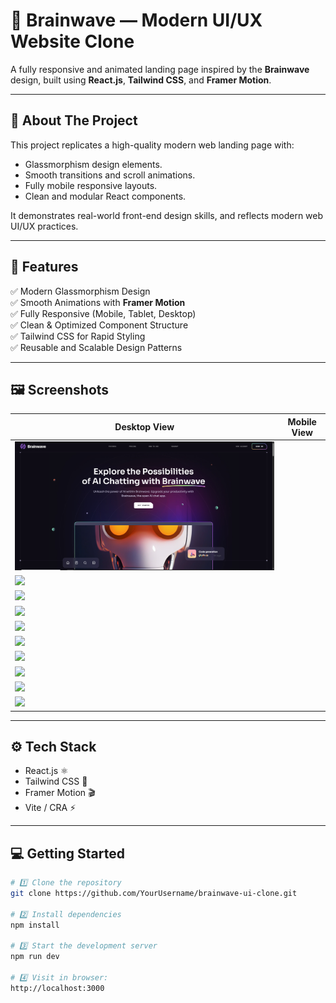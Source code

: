 # 🧠 Brainwave — Modern UI/UX Website Clone

A fully responsive and animated landing page inspired by the **Brainwave** design, built using **React.js**, **Tailwind CSS**, and **Framer Motion**.

---

## 🚀 About The Project

This project replicates a high-quality modern web landing page with:

- Glassmorphism design elements.
- Smooth transitions and scroll animations.
- Fully mobile responsive layouts.
- Clean and modular React components.

It demonstrates real-world front-end design skills, and reflects modern web UI/UX practices.

---

## 🌟 Features

✅ Modern Glassmorphism Design  
✅ Smooth Animations with **Framer Motion**  
✅ Fully Responsive (Mobile, Tablet, Desktop)  
✅ Clean & Optimized Component Structure  
✅ Tailwind CSS for Rapid Styling  
✅ Reusable and Scalable Design Patterns  

---

## 🖼️ Screenshots

| Desktop View | Mobile View |
| ------------ | ----------- |
| ![](UI-UX/public/Screenshot1.PNG) 
| ![](UI-UX/public/Screenshot2.PNG) | 
| ![](UI-UX/public/Screenshot3.PNG) | 
| ![](UI-UX/public/Screenshot4.PNG) | 
| ![](UI-UX/public/Screenshot5.PNG) | 
| ![](UI-UX/public/Screenshot6.PNG) |
![](UI-UX/public/Screenshot7.PNG) |
![](UI-UX/public/Screenshot8.PNG) |
 ![](UI-UX/public/Screenshot9.PNG) |
 ![](UI-UX/public/Screenshot10.PNG) |


---

## ⚙️ Tech Stack

- React.js ⚛️  
- Tailwind CSS 💨  
- Framer Motion 🎬  
- Vite / CRA ⚡  

---

## 💻 Getting Started

```bash
# 1️⃣ Clone the repository
git clone https://github.com/YourUsername/brainwave-ui-clone.git

# 2️⃣ Install dependencies
npm install

# 3️⃣ Start the development server
npm run dev

# 4️⃣ Visit in browser:
http://localhost:3000

